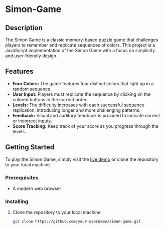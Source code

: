 # Simon-Game

## Description

The Simon Game is a classic memory-based puzzle game that challenges players to remember and replicate sequences of colors. This project is a JavaScript implementation of the Simon Game with a focus on simplicity and user-friendly design.

## Features

- **Four Colors:** The game features four distinct colors that light up in a random sequence.
- **User Input:** Players must replicate the sequence by clicking on the colored buttons in the correct order.
- **Levels:** The difficulty increases with each successful sequence replication, introducing longer and more challenging patterns.
- **Feedback:** Visual and auditory feedback is provided to indicate correct or incorrect inputs.
- **Score Tracking:** Keep track of your score as you progress through the levels.

## Getting Started

To play the Simon Game, simply visit the [live demo]([https://londonappbrewery.github.io/Simon-Game/](https://tanmayagrawal2764.github.io/Simon-Game/)) or clone the repository to your local machine.

### Prerequisites

- A modern web browser

### Installing

1. Clone the repository to your local machine:

   ```bash
   git clone https://github.com/your-username/simon-game.git
